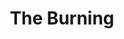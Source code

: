 ---
title: 'The Burning'
taxonomy:
    category:
        - episode
episode: 16
pc: 916
written: Jennifer Crittenden
directed: Andy Ackerman
aired: March 19, 1998
imdb: 'http://www.imdb.com/title/tt0697663'
wiki: 'https://en.wikipedia.org/wiki/The_Burning_(Seinfeld)'
---